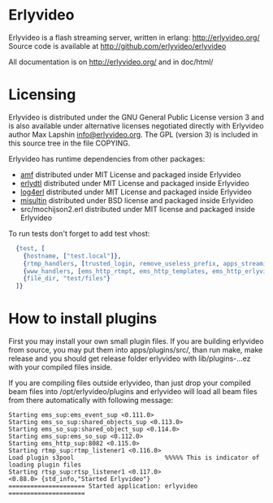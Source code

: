 Erlyvideo
=========

Erlyvideo is a flash streaming server, written in erlang: http://erlyvideo.org/
Source code is available at http://github.com/erlyvideo/erlyvideo

All documentation is on http://erlyvideo.org/ and in doc/html/ 

Licensing
=========

Erlyvideo is distributed under the GNU General Public License version 3 and is also available under alternative licenses negotiated directly with Erlyvideo author Max Lapshin <info@erlyvideo.org>. The GPL (version 3) is included in this source tree in the file COPYING.

Erlyvideo has runtime dependencies from other packages:

* [amf](http://github.com/maxlapshin/eamf) distributed under MIT License and packaged inside Erlyvideo
* [erlydtl](http://github.com/erlyvideo/erlydtl) distributed under MIT License and packaged inside Erlyvideo
* [log4erl](http://github.com/erlyvideo/log4erl) distributed under MIT License and packaged inside Erlyvideo
* [misultin](http://github.com/ostinelli/misultin) distributed under BSD license and packaged inside Erlyvideo
* src/mochijson2.erl distributed under MIT license and packaged inside Erlyvideo

To run tests don't forget to add test vhost:

```erlang
  {test, [
    {hostname, ["test.local"]},
    {rtmp_handlers, [trusted_login, remove_useless_prefix, apps_streaming, apps_recording, apps_shared_objects]},
    {www_handlers, [ems_http_rtmpt, ems_http_templates, ems_http_erlyvideo_api, ems_http_mpegts, ems_http_flv, {ems_http_file, "wwwroot"}]},
    {file_dir, "test/files"}
  ]}
```

How to install plugins
=========

First you may install your own small plugin files. If you are building erlyvideo from source, you may put them into
apps/plugins/src/, than run make, make release and you should get release folder erlyvideo with lib/plugins-...ez with your
compiled files inside.

If you are compiling files outside erlyvideo, than just drop your compiled beam files into /opt/erlyvideo/plugins and erlyvideo will
load all beam files from there automatically with following message:

```
Starting ems_sup:ems_event_sup <0.111.0>
Starting ems_so_sup:shared_objects_sup <0.113.0>
Starting ems_so_sup:shared_object_sup <0.114.0>
Starting ems_sup:ems_so_sup <0.112.0>
Starting ems_http_sup:8082 <0.115.0>
Starting rtmp_sup:rtmp_listener1 <0.116.0>
Load plugin s3pool                         %%%%% This is indicator of loading plugin files
Starting rtsp_sup:rtsp_listener1 <0.117.0>
<0.88.0> {std_info,"Started Erlyvideo"}
===================== Started application: erlyvideo =====================
```

